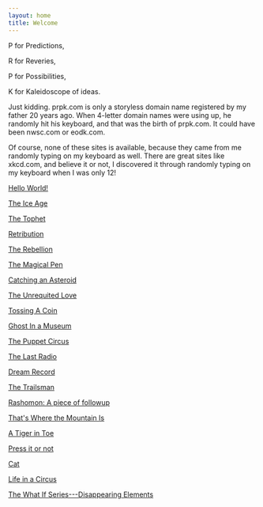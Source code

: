 ```yaml
---
layout: home
title: Welcome
---
```


P for Predictions,

R for Reveries,

P for Possibilities,

K for Kaleidoscope of ideas.

Just kidding. prpk.com is only a storyless domain name registered by my father 20 years ago. When 4-letter domain names were using up, he randomly hit his keyboard, and that was the birth of prpk.com. It could have been nwsc.com or eodk.com.

Of course, none of these sites is available, because they came from me randomly typing on my keyboard as well. There are great sites like xkcd.com, and believe it or not, I discovered it through randomly typing on my keyboard when I was only 12!



[Hello World!](HelloWorld/)

[The Ice Age](TheIceAge/)

[The Tophet](TheTophet/)

[Retribution](Retribution/)

[The Rebellion](TheRebellion/)

[The Magical Pen](TheMagicalPen/)

[Catching an Asteroid](CatchingAnAsteroid/)

[The Unrequited Love](TheUnrequitedLove/)

[Tossing A Coin](TossingACoin/)

[Ghost In a Museum](GhostInAMuseum/)

[The Puppet Circus](ThePuppetCircus/)

[The Last Radio](TheLastRadio/)

[Dream Record](DreamRecord/)

[The Trailsman](TheTrailsman/)

[Rashomon: A piece of followup](Rashomon:apieceoffollowup)

[That's Where the Mountain Is](Mountain/)

[A Tiger in Toe](Tiger/)

[Press it or not](Pressitornot/)

[Cat](Cat/)

[Life in a Circus](LifeinaCircus/)

[The What If Series---Disappearing Elements](WhatIf)